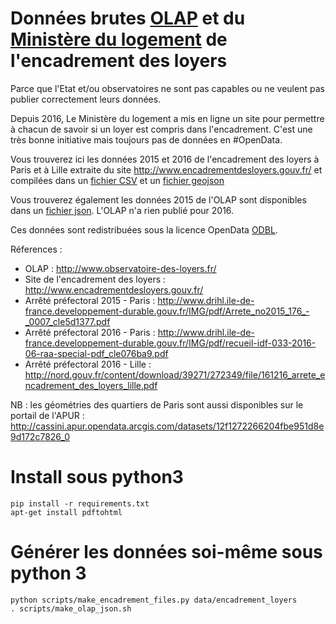 # Données brutes [OLAP](http://www.observatoire-des-loyers.fr/) et du [Ministère du logement](http://www.logement.gouv.fr/) de l'encadrement des loyers
Parce que l'Etat et/ou observatoires ne sont pas capables ou ne veulent pas publier correctement leurs données.

Depuis 2016, Le Ministère du logement a mis en ligne un site pour permettre à chacun de savoir si un loyer est compris dans l'encadrement. C'est une très bonne initiative mais toujours pas de données en #OpenData. 

Vous trouverez ici les données 2015 et 2016 de l'encadrement des loyers à Paris et à Lille extraite du site http://www.encadrementdesloyers.gouv.fr/ et compilées dans un [fichier CSV](data/encadrement_loyers.csv) et un [fichier geojson](data/encadrement_loyers.geojson)

Vous trouverez également les données 2015 de l'OLAP sont disponibles dans un [fichier json](data/2015_olap_medians.json). L'OLAP n'a rien publié pour 2016.

Ces données sont redistribuées sous la licence OpenData [ODBL](http://www.vvlibri.org/fr/licence/odbl/10/fr/legalcode).

Réferences :
 - OLAP : http://www.observatoire-des-loyers.fr/
 - Site de l'encadrement des loyers : http://www.encadrementdesloyers.gouv.fr/
 - Arrêté préfectoral 2015 - Paris : http://www.drihl.ile-de-france.developpement-durable.gouv.fr/IMG/pdf/Arrete_no2015_176_-_0007_cle5d1377.pdf
 - Arrêté préfectoral 2016 - Paris : http://www.drihl.ile-de-france.developpement-durable.gouv.fr/IMG/pdf/recueil-idf-033-2016-06-raa-special-pdf_cle076ba9.pdf
  - Arrêté préfectoral 2016 - Lille : http://nord.gouv.fr/content/download/39271/272349/file/161216_arrete_encadrement_des_loyers_lille.pdf


NB : les géométries des quartiers de Paris sont aussi disponibles sur le portail de l'APUR : http://cassini.apur.opendata.arcgis.com/datasets/12f1272266204fbe951d8e9d172c7826_0

# Install sous python3
```
pip install -r requirements.txt
apt-get install pdftohtml
```

# Générer les données soi-même sous python 3
```
python scripts/make_encadrement_files.py data/encadrement_loyers
. scripts/make_olap_json.sh
```
